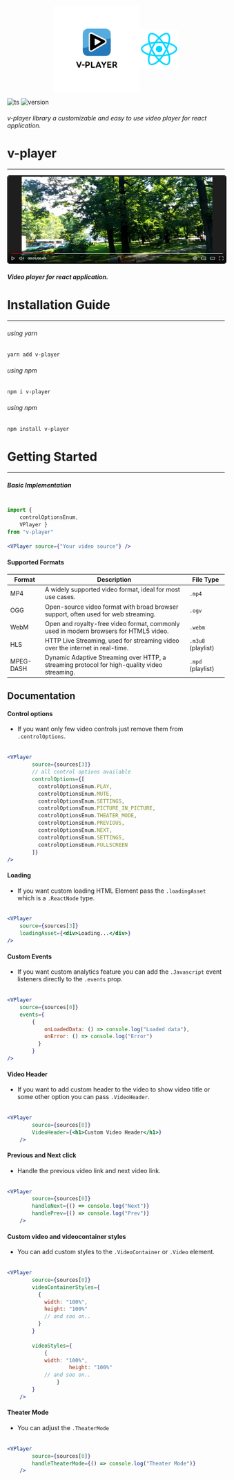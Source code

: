 <div
style="display:flex; justify-content:center; align-items:center">
	<img src="logo.png" alt="v-player-logo" width="200px" height="200px"/>
	<img src="react-icon.png" alt="v-player-logo" width="90px" height="90px"/>
</div> 

![ts](https://badgen.net/badge/-/TypeScript/blue?icon=typescript&label) ![version](https://badgen.net/badge/-/1.0.0/blue?icon&label=v)

###### v-player library a customizable and easy to use video player for react application.



# v-player
---

<img src="sample_example.png" alt="v-player-logo" width="100%" height="200px" style="border-radius:5px; border: 2px solid black"/> 


##### Video player for react application.

# Installation Guide
---

###### using yarn
```sh
yarn add v-player
```
###### using npm
```sh
npm i v-player
```
###### using npm
```sh
npm install v-player
```

# Getting Started
---


##### Basic Implementation

```jsx

import { 
	controlOptionsEnum, 
	VPlayer } 
from "v-player"

<VPlayer source={"Your video source"} />
```


#### Supported Formats

| Format      | Description                                          | File Type         |
|-------------|------------------------------------------------------|-------------------|
| MP4         | A widely supported video format, ideal for most use cases. | `.mp4`            |
| OGG         | Open-source video format with broad browser support, often used for web streaming. | `.ogv`            |
| WebM        | Open and royalty-free video format, commonly used in modern browsers for HTML5 video. | `.webm`           |
| HLS         | HTTP Live Streaming, used for streaming video over the internet in real-time. | `.m3u8` (playlist) |
| MPEG-DASH   | Dynamic Adaptive Streaming over HTTP, a streaming protocol for high-quality video streaming. | `.mpd` (playlist) |


## Documentation

#### Control options
- If you want only few video controls just remove them from `.controlOptions`.

```jsx

<VPlayer
        source={sources[3]}
		// all control options available
        controlOptions={[
          controlOptionsEnum.PLAY,
          controlOptionsEnum.MUTE,
          controlOptionsEnum.SETTINGS,
          controlOptionsEnum.PICTURE_IN_PICTURE,
          controlOptionsEnum.THEATER_MODE,
          controlOptionsEnum.PREVIOUS,
          controlOptionsEnum.NEXT,
          controlOptionsEnum.SETTINGS,
          controlOptionsEnum.FULLSCREEN
        ]}
/>


```
#### Loading
- If you want custom loading HTML Element pass the `.loadingAsset` which is a `.ReactNode` type.

```jsx

<VPlayer
    source={sources[3]}
	loadingAsset={<div>Loading...</div>}
/>

```

#### Custom Events
- If you want custom analytics feature you can add the `.Javascript` event listeners directly to the `.events` prop.

```jsx

<VPlayer
    source={sources[0]}
    events={
        {
        	onLoadedData: () => console.log("Loaded data"),
        	onError: () => console.log("Error")
          }
        }
/>

```

#### Video Header
- If you want to add custom header to the video to show video title or some other option you can pass `.VideoHeader`.

```jsx

<VPlayer
        source={sources[0]}
        VideoHeader={<h1>Custom Video Header</h1>}
    />

```

#### Previous and Next click
- Handle the previous video link and next video link.

```jsx

<VPlayer
        source={sources[0]}
        handleNext={() => console.log("Next")}
        handlePrev={() => console.log("Prev")}
    />

```

#### Custom video and videocontainer styles
- You can add custom styles to the `.VideoContainer` or `.Video` element.

```jsx

<VPlayer
        source={sources[0]}
        videoContainerStyles={
          {
            width: "100%",
            height: "100%"
			// and soo on..
          }
        }

        videoStyles={
			{
			width: "100%",
            		height: "100%"
			// and soo on..
        		}
        }
    />

```

#### Theater Mode
- You can adjust the `.TheaterMode` 

```jsx

<VPlayer
        source={sources[0]}
        handleTheaterMode={() => console.log("Theater Mode")}
    />

```


